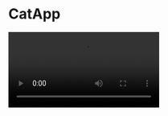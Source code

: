 # CatApp
<video src="https://github.com/user-attachments/assets/61f006b9-5144-404b-942a-9843dedb6c79" controls></video>
